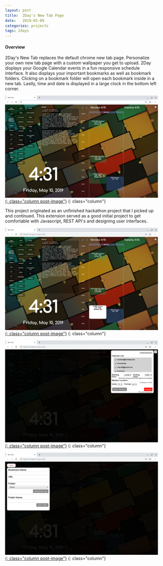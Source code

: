 ```yaml
---
layout: post
title:  2Day's New Tab Page
date:   2019-05-09
categories: projects
tags: 2days
---
```


#### Overview
2Day's New Tab replaces the default chrome new tab page. Personalize your own new tab page with a custom wallpaper you get to upload. 2Day displays your Google Calendar events in a fun responsive schedule interface. It also displays your important bookmarks as well as bookmark folders. Clicking on a bookmark folder will open each bookmark inside in a new tab. Lastly, time and date is displayed in a large clock in the bottom left corner.

[![newtab_1](/assets/images/2day_pictures/newtab_1.png){: class="column post-image"}](/assets/images/2day_pictures/newtab_1.png)
{: class="column"}

This project originated as an unfinished hackathon project that I picked up and continued.  This extension served as a good initial project to get comfortable with Javascript, REST API's and designing user interfaces.

[![newtab_2](/assets/images/2day_pictures/newtab_2.png){: class="column post-image"}](/assets/images/2day_pictures/newtab_2.png)
{: class="column"}

[![newtab_3](/assets/images/2day_pictures/newtab_3.png){: class="column post-image"}](/assets/images/2day_pictures/newtab_3.png)
{: class="column"}

[![newtab_4](/assets/images/2day_pictures/newtab_4.png){: class="column post-image"}](/assets/images/2day_pictures/newtab_5.png)
{: class="column"}